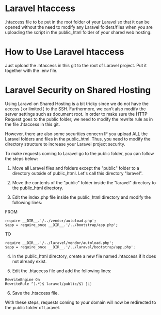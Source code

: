 # Laravel htaccess

.htaccess file to be put in the root folder of your Laravel so that it can be opened without the need to modify any Laravel folders/files when you are uploading the script in the public_html folder of your shared web hosting.


# How to Use Laravel htaccess

Just upload the .htaccess in this git to the root of Laravel project. Put it together with the .env file.


# Laravel Security on Shared Hosting

Using Laravel on Shared Hosting is a bit tricky since we do not have the access ( or limited ) to the SSH. Furthermore, we can't also modify the server settings such as document root. In order to make sure the HTTP Request goes to the public folder, we need to modify the rewrite rule as in the file .htaccess in this git.

However, there are also some securities concern IF you upload ALL the Laravel folders and files in the public_html. Thus, you need to modify the directory structure to increase your Laravel project security.

To make requests coming to Laravel go to the public folder, you can follow the steps below:

1) Move all Laravel files and folders except the "public" folder to a directory outside of public_html. Let's call this directory "laravel".

2) Move the contents of the "public" folder inside the "laravel" directory to the public_html directory.

3) Edit the index.php file inside the public_html directory and modify the following lines:

FROM

```
require __DIR__.'/../vendor/autoload.php';
$app = require_once __DIR__.'/../bootstrap/app.php';
```

TO

```
require __DIR__.'/../laravel/vendor/autoload.php';
$app = require_once __DIR__.'/../laravel/bootstrap/app.php';
```

4) In the public_html directory, create a new file named .htaccess if it does not already exist.

5) Edit the .htaccess file and add the following lines:

```
RewriteEngine On
RewriteRule ^(.*)$ laravel/public/$1 [L]
```


6) Save the .htaccess file.

With these steps, requests coming to your domain will now be redirected to the public folder of Laravel.
